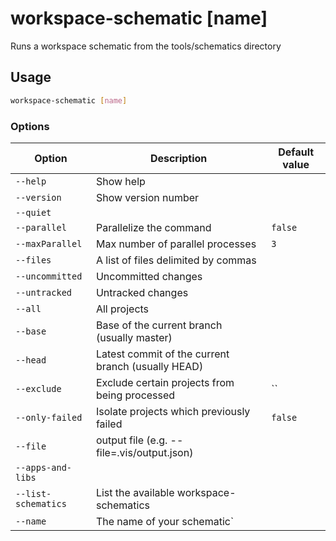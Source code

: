 # workspace-schematic [name]

Runs a workspace schematic from the tools/schematics directory

## Usage

```bash
workspace-schematic [name]
```

### Options

| Option              | Description                                        | Default value |
| ------------------- | -------------------------------------------------- | ------------- |
| `--help`            | Show help                                          |               |
| `--version`         | Show version number                                |               |
| `--quiet`           |                                                    |               |
| `--parallel`        | Parallelize the command                            | `false`       |
| `--maxParallel`     | Max number of parallel processes                   | `3`           |
| `--files`           | A list of files delimited by commas                |               |
| `--uncommitted`     | Uncommitted changes                                |               |
| `--untracked`       | Untracked changes                                  |               |
| `--all`             | All projects                                       |               |
| `--base`            | Base of the current branch (usually master)        |               |
| `--head`            | Latest commit of the current branch (usually HEAD) |               |
| `--exclude`         | Exclude certain projects from being processed      | ``            |
| `--only-failed`     | Isolate projects which previously failed           | `false`       |
| `--file`            | output file (e.g. --file=.vis/output.json)         |               |
| `--apps-and-libs`   |                                                    |               |
| `--list-schematics` | List the available workspace-schematics            |               |
| `--name`            | The name of your schematic`                        |
